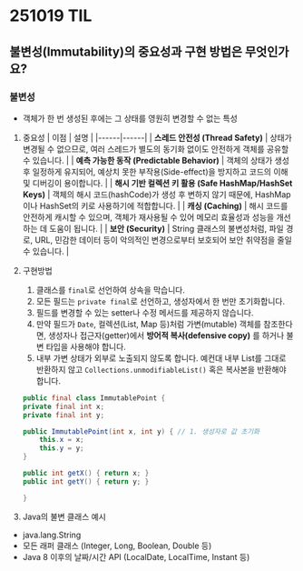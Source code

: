 # 251019 TIL

## 불변성(Immutability)의 중요성과 구현 방법은 무엇인가요?

### 불변성
- 객체가 한 번 생성된 후에는 그 상태를 영원히 변경할 수 없는 특성

1. 중요성
| 이점 | 설명 |
|------|------|
| **스레드 안전성 (Thread Safety)** | 상태가 변경될 수 없으므로, 여러 스레드가 별도의 동기화 없이도 안전하게 객체를 공유할 수 있습니다. |
| **예측 가능한 동작 (Predictable Behavior)** | 객체의 상태가 생성 후 일정하게 유지되어, 예상치 못한 부작용(Side-effect)을 방지하고 코드의 이해 및 디버깅이 용이합니다. |
| **해시 기반 컬렉션 키 활용 (Safe HashMap/HashSet Keys)** | 객체의 해시 코드(hashCode)가 생성 후 변하지 않기 때문에, HashMap이나 HashSet의 키로 사용하기에 적합합니다. |
| **캐싱 (Caching)** | 해시 코드를 안전하게 캐시할 수 있으며, 객체가 재사용될 수 있어 메모리 효율성과 성능을 개선하는 데 도움이 됩니다. |
| **보안 (Security)** | String 클래스의 불변성처럼, 파일 경로, URL, 민감한 데이터 등이 악의적인 변경으로부터 보호되어 보안 취약점을 줄일 수 있습니다. |


2. 구현방법
    1. 클래스를 `final`로 선언하여 상속을 막습니다. 
    2. 모든 필드는 `private final`로 선언하고, 생성자에서 한 번만 초기화합니다.
    3. 필드를 변경할 수 있는 setter나 수정 메서드를 제공하지 않습니다.
    4. 만약 필드가 `Date`, 컬렉션(List, Map 등)처럼 가변(mutable) 객체를 참조한다면, 생성자나 접근자(getter)에서 **방어적 복사(defensive copy)** 를 하거나 불변 타입을 사용해야 합니다.
    5. 내부 가변 상태가 외부로 노출되지 않도록 합니다. 예컨대 내부 List를 그대로 반환하지 않고 `Collections.unmodifiableList()` 혹은 복사본을 반환해야 합니다.

    ```Java
    public final class ImmutablePoint {
    private final int x;
    private final int y;
    
    public ImmutablePoint(int x, int y) { // 1. 생성자로 값 초기화
        this.x = x;
        this.y = y;
    }
    
    public int getX() { return x; }
    public int getY() { return y; }

    }

    ```

3. Java의 불변 클래스 예시
- java.lang.String
- 모든 래퍼 클래스 (Integer, Long, Boolean, Double 등)
- Java 8 이후의 날짜/시간 API (LocalDate, LocalTime, Instant 등)